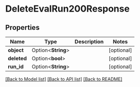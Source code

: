 # DeleteEvalRun200Response

## Properties

Name | Type | Description | Notes
------------ | ------------- | ------------- | -------------
**object** | Option<**String**> |  | [optional]
**deleted** | Option<**bool**> |  | [optional]
**run_id** | Option<**String**> |  | [optional]

[[Back to Model list]](../README.md#documentation-for-models) [[Back to API list]](../README.md#documentation-for-api-endpoints) [[Back to README]](../README.md)


